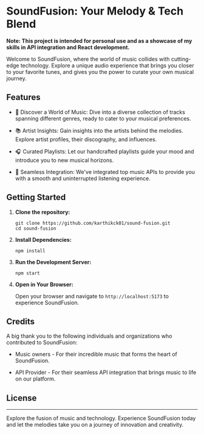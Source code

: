 # SoundFusion: Your Melody & Tech Blend

**Note: This project is intended for personal use and as a showcase of my skills in API integration and React development.**

Welcome to SoundFusion, where the world of music collides with cutting-edge technology. Explore a unique audio experience that brings you closer to your favorite tunes, and gives you the power to curate your own musical journey.

## Features

- 🎵 Discover a World of Music: Dive into a diverse collection of tracks spanning different genres, ready to cater to your musical preferences.

- 📚 Artist Insights: Gain insights into the artists behind the melodies. Explore artist profiles, their discography, and influences.

- 🎧 Curated Playlists: Let our handcrafted playlists guide your mood and introduce you to new musical horizons.

- 🚀 Seamless Integration: We've integrated top music APIs to provide you with a smooth and uninterrupted listening experience.

## Getting Started

1. **Clone the repository:**

    ```
    git clone https://github.com/karthikck01/sound-fusion.git
    cd sound-fusion
    ```

2. **Install Dependencies:**

    ```
    npm install
    ```

3. **Run the Development Server:**

    ```
    npm start
    ```

4. **Open in Your Browser:**

    Open your browser and navigate to `http://localhost:5173` to experience SoundFusion.

## Credits

A big thank you to the following individuals and organizations who contributed to SoundFusion:

- Music owners - For their incredible music that forms the heart of SoundFusion.

- API Provider  - For their seamless API integration that brings music to life on our platform.

## License

---

Explore the fusion of music and technology. Experience SoundFusion today and let the melodies take you on a journey of innovation and creativity.
